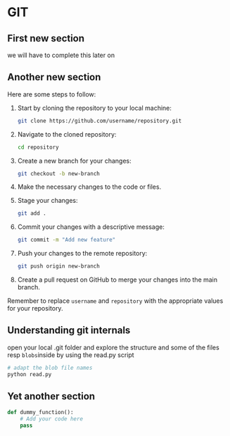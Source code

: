 # GIT

## First new section

we will have to complete this later on


## Another new section

Here are some steps to follow:

1. Start by cloning the repository to your local machine:
    ```bash
    git clone https://github.com/username/repository.git
    ```

2. Navigate to the cloned repository:
    ```bash
    cd repository
    ```

3. Create a new branch for your changes:
    ```bash
    git checkout -b new-branch
    ```

4. Make the necessary changes to the code or files.

5. Stage your changes:
    ```bash
    git add .
    ```

6. Commit your changes with a descriptive message:
    ```bash
    git commit -m "Add new feature"
    ```

7. Push your changes to the remote repository:
    ```bash
    git push origin new-branch
    ```

8. Create a pull request on GitHub to merge your changes into the main branch.

Remember to replace `username` and `repository` with the appropriate values for your repository.


## Understanding git internals

open your local .git folder and explore the structure and some of the files resp `blobs`inside by using the read.py script

```bash
# adapt the blob file names
python read.py
```


## Yet another section

```python
def dummy_function():
    # Add your code here
    pass
```
